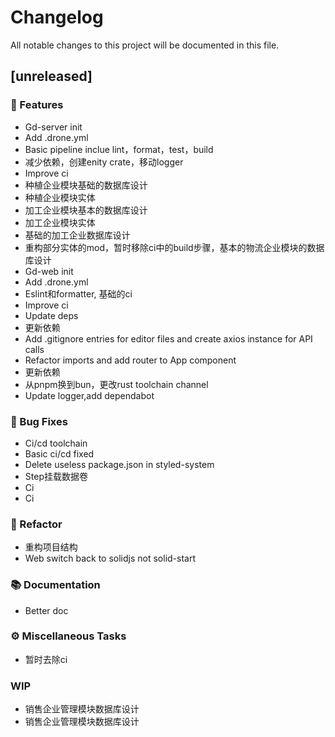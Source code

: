 # Changelog

All notable changes to this project will be documented in this file.

## [unreleased]

### 🚀 Features

- Gd-server init
- Add .drone.yml
- Basic pipeline inclue lint，format，test，build
- 减少依赖，创建enity crate，移动logger
- Improve ci
- 种植企业模块基础的数据库设计
- 种植企业模块实体
- 加工企业模块基本的数据库设计
- 加工企业模块实体
- 基础的加工企业数据库设计
- 重构部分实体的mod，暂时移除ci中的build步骤，基本的物流企业模块的数据库设计
- Gd-web init
- Add .drone.yml
- Eslint和formatter, 基础的ci
- Improve ci
- Update deps
- 更新依赖
- Add .gitignore entries for editor files and create axios instance for API calls
- Refactor imports and add router to App component
- 更新依赖
- 从pnpm换到bun，更改rust toolchain channel
- Update logger,add dependabot

### 🐛 Bug Fixes

- Ci/cd toolchain
- Basic ci/cd fixed
- Delete useless package.json in styled-system
- Step挂载数据卷
- Ci
- Ci

### 🚜 Refactor

- 重构项目结构
- Web switch back to solidjs not solid-start

### 📚 Documentation

- Better doc

### ⚙️ Miscellaneous Tasks

- 暂时去除ci

### WIP

- 销售企业管理模块数据库设计
- 销售企业管理模块数据库设计

<!-- generated by git-cliff -->
